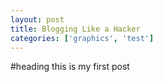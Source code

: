 ```yaml
---
layout: post
title: Blogging Like a Hacker
categories: ['graphics', 'test']
---
```


#heading
this is my first post
